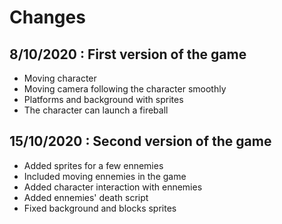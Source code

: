 # Changes

## 8/10/2020 : First version of the game
- Moving character
- Moving camera following the character smoothly
- Platforms and background with sprites
- The character can launch a fireball

## 15/10/2020 : Second version of the game
- Added sprites for a few ennemies
- Included moving ennemies in the game
- Added character interaction with ennemies
- Added ennemies' death script
- Fixed background and blocks sprites
